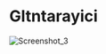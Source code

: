 # Gltntarayici

![Screenshot_3](https://user-images.githubusercontent.com/63900364/236574267-6dbd547c-4093-4146-9643-537e4dc0352e.png)
